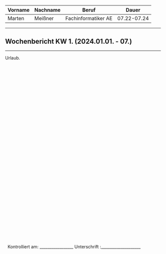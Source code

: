 #

| Vorname | Nachname | Beruf               | Dauer       |
| ------- | -------- | ------------------- | ----------- |
| Marten  | Meißner  | Fachinformatiker AE | 07.22-07.24 |
---

## Wochenbericht KW 1.  (2024.01.01. - 07.)

---
Urlaub.

&nbsp;
\
\
\
\
\
\
\
\
\
\
\
\
\
\
\
\
\
\
\
\
\
\
\
\
\
\
\
\
\
\
\
\
\
\
&nbsp;
Kontrolliert am: _________________ Unterschrift  :____________________
